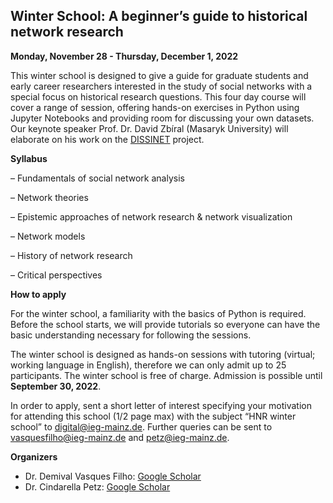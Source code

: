 ##          Winter School: A beginner’s guide to historical network research



**Monday, November 28 - Thursday, December 1, 2022**

This winter school is designed to give a guide for graduate students and early career researchers interested in the study of social networks with a special focus on historical research questions. This four day course will cover a range of session, offering hands-on exercises in Python using Jupyter Notebooks and providing room for discussing your own datasets. 
Our keynote speaker Prof. Dr. David Zbíral (Masaryk University) will elaborate on his work on the [DISSINET](https://dissinet.cz/) project.

**Syllabus**

–	Fundamentals of social network analysis

–	Network theories

–	Epistemic approaches of network research & network visualization

–	Network models

–	History of network research

–	Critical perspectives 

**How to apply**

For the winter school, a familiarity with the basics of Python is required. Before the school starts, we will provide tutorials so everyone can have the basic understanding necessary for following the sessions. 

The winter school is designed as hands-on sessions with tutoring (virtual; working language in English), therefore we can only admit up to 25 participants. The winter school is free of charge. 
Admission is possible until **September 30, 2022**. 

In order to apply, sent a short letter of interest specifying your motivation for attending this school (1/2 page max) with the subject “HNR winter school” to <a href = "mailto: digital@ieg-mainz.de">digital@ieg-mainz.de</a>. Further queries can be sent to <a href = "mailto: vasquesfilho@ieg-mainz.de">vasquesfilho@ieg-mainz.de</a> and <a href = "mailto: petz@ieg-mainz.de">petz@ieg-mainz.de</a>. 


 **Organizers**
 - Dr. Demival Vasques Filho: [Google Scholar](https://scholar.google.com/citations?user=f8pD2ucAAAAJ&hl=en&authuser=1)
 - Dr. Cindarella Petz: [Google Scholar](https://scholar.google.com/citations?view_op=list_works&hl=en&hl=en&user=tCmBIasAAAAJ)
